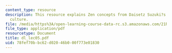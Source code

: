 ```yaml
---
content_type: resource
description: This resource explains Zen concepts from Daisetz Suzuki?s Zen and Japanese
  culture.
file: /media/https%3A/open-learning-course-data-rc.s3.amazonaws.com/21h-522-japan-in-the-age-of-the-samurai-history-and-film-fall-2006/78fef70bbc62d02046b000f773e01830_dl_lec05.pdf
file_type: application/pdf
resourcetype: Document
title: dl_lec05.pdf
uid: 78fef70b-bc62-d020-46b0-00f773e01830
---
```

